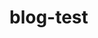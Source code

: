 # blog-test

<!--name Test Website Title -->
<!--date 2022-12-07 -->
<!--tags tag1,tag2 -->
<!--desc hello this is readme. -->
<!--post default -->

